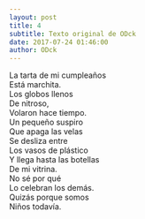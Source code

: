 ```yaml
---
layout: post
title: 4
subtitle: Texto original de ODck
date: 2017-07-24 01:46:00
author: ODck
---
```


La tarta de mi cumpleaños  
Está marchita.  
Los globos llenos  
De nitroso,  
Volaron hace tiempo.  
Un pequeño suspiro  
Que apaga las velas  
Se desliza entre  
Los vasos de plástico  
Y llega hasta las botellas  
De mi vitrina.  
No sé por qué  
Lo celebran los demás.  
Quizás porque somos  
Niños todavía.  